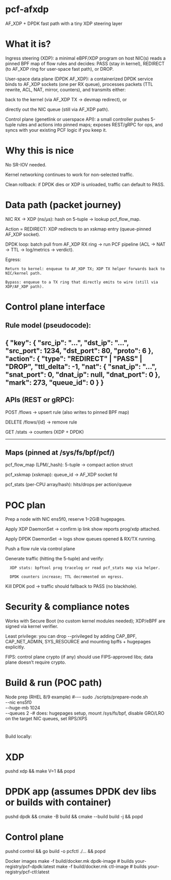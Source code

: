 # pcf-afxdp
AF_XDP + DPDK fast path with a tiny XDP steering layer

# What it is? 
  Ingress steering (XDP): a minimal eBPF/XDP program on host NIC(s) reads a pinned BPF map of flow rules and decides: PASS (stay in kernel), REDIRECT (to AF_XDP ring for user-space fast path), or DROP.
  
  User-space data plane (DPDK AF_XDP): a containerized DPDK service binds to AF_XDP sockets (one per RX queue), processes packets (TTL rewrite, ACL, NAT, mirror, counters), and transmits either:
  
  back to the kernel (via AF_XDP TX → devmap redirect), or
  
  directly out the NIC queue (still via AF_XDP path).
  
  Control plane (genetlink or userspace API): a small controller pushes 5-tuple rules and actions into pinned maps; exposes REST/gRPC for ops, and syncs with your existing PCF logic if you keep it.

# Why this is nice
  
  No SR-IOV needed.
  
  Kernel networking continues to work for non-selected traffic.
  
  Clean rollback: if DPDK dies or XDP is unloaded, traffic can default to PASS.

# Data path (packet journey)

  NIC RX → XDP (ns/µs): hash on 5-tuple → lookup pcf_flow_map.
  
  Action = REDIRECT: XDP redirects to an xskmap entry (queue-pinned AF_XDP socket).
  
  DPDK loop: batch pull from AF_XDP RX ring → run PCF pipeline (ACL → NAT → TTL → log/metrics → verdict).
  
  Egress:
  
    Return to kernel: enqueue to AF_XDP TX; XDP TX helper forwards back to NIC/kernel path.
  
    Bypass: enqueue to a TX ring that directly emits to wire (still via XDP/AF_XDP path).

# Control plane interface
Rule model (pseudocode):
---
  {
    "key": { "src_ip": "...", "dst_ip": "...", "src_port": 1234, "dst_port": 80, "proto": 6 },
    "action": { "type": "REDIRECT" | "PASS" | "DROP",
                "ttl_delta": -1,
                "nat": { "snat_ip": "...", "snat_port": 0, "dnat_ip": null, "dnat_port": 0 },
                "mark": 273,
                "queue_id": 0 }
  }
---
APIs (REST or gRPC):
---
  
  POST /flows → upsert rule (also writes to pinned BPF map)
  
  DELETE /flows/{id} → remove rule
  
  GET /stats → counters (XDP + DPDK)

---
Maps (pinned at /sys/fs/bpf/pcf/)
---
  
  pcf_flow_map (LPM/_hash): 5-tuple → compact action struct
  
  pcf_xskmap (xskmap): queue_id → AF_XDP socket fd
  
  pcf_stats (per-CPU array/hash): hits/drops per action/queue


# POC plan

  Prep a node with NIC ens5f0, reserve 1–2GiB hugepages.
  
  Apply XDP DaemonSet → confirm ip link show reports prog/xdp attached.
  
  Apply DPDK DaemonSet → logs show queues opened & RX/TX running.
  
  Push a flow rule via control plane
  
  Generate traffic (hitting the 5-tuple) and verify:
  
      XDP stats: bpftool prog tracelog or read pcf_stats map via helper.
      
      DPDK counters increase; TTL decremented on egress.
  
  Kill DPDK pod → traffic should fallback to PASS (no blackhole).


# Security & compliance notes
  
  Works with Secure Boot (no custom kernel modules needed); XDP/eBPF are signed via kernel verifier.
  
  Least privilege: you can drop --privileged by adding CAP_BPF, CAP_NET_ADMIN, SYS_RESOURCE and mounting bpffs + hugepages explicitly.
  
  FIPS: control plane crypto (if any) should use FIPS-approved libs; data plane doesn’t require crypto.


# Build & run (POC path)
Node prep (RHEL 8/9 example)
#---
sudo ./scripts/prepare-node.sh \
  --nic ens5f0 \
  --huge-mb 1024 \
  --queues 2
-# does: hugepages setup, mount /sys/fs/bpf, disable GRO/LRO on the target NIC queues, set RPS/XPS
#
Build locally:
# XDP
pushd xdp && make V=1 && popd
# DPDK app (assumes DPDK dev libs or builds with container)
pushd dpdk && cmake -B build && cmake --build build -j && popd
# Control plane
pushd control && go build -o pcfctl ./... && popd

Docker images
make -f build/docker.mk dpdk-image    # builds your-registry/pcf-dpdk:latest
make -f build/docker.mk ctl-image     # builds your-registry/pcf-ctl:latest




